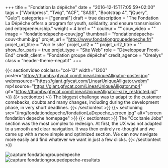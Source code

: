 +++
title = "Fondation la dépêche"
date = "2016-12-15T17:05:59+02:00"
tags = ["Wordpress", "Twig", "ACF", "SASS", "Bootstrap 4", "jQuery", "Gulp"]
categories = ["general"]
draft = true
description = "The Fondation La Dépêche offers a program for youth, solidarity, and ensure transmission and entrepreneurship."
weight = 4
bref = ""
couleur = ""
couv_video = ""
image = "fondationdepeche-couv.jpg"
thumbnail = "fondationdepeche-couv-thumb.jpg"
projet_url = "http://www.fondationgroupedepeche.fr/"
projet_url_titre = "Voir le site"
projet_url2 = ""
projet_url2_titre = ""
show_for_paris = true
projet_type = "Site Web"
role = "Développeur Front-End"
credit_client = "Fondation groupe dépêche"
credit_agence = "Orealys"
class = "header-theme-negatif"
+++
 
{{< sectionvideo colclass="col-12" width="1200" poster="https://thumbs.gfycat.com/LinearUniqueAlligator-poster.jpg" webmsource="https://giant.gfycat.com/LinearUniqueAlligator.webm" mp4source="https://giant.gfycat.com/LinearUniqueAlligator.mp4" gif="https://thumbs.gfycat.com/LinearUniqueAlligator-size_restricted.gif" >}}
{{< sectiontext >}}
The biggest challenge was to adapt to the customer comebacks, doubts and
many changes, including during the development phase, in very short deadlines.
{{< /sectiontext >}}
{{< sectionimg src="/img/fondationdepeche/fondationLaDepeche_screen.jpg" alt="screen fondation depeche homepage" >}}
{{< sectiontext >}}
The "Occitanie Jobs" section was the most complex to redesign. At first,
the UX was not adapted to a smooth and clear navigation. It was then
entirely re-thought and we came up with a more simple and optimized
section. We can now navigate more easily and find whatever we want in just a
few clicks.
{{< /sectiontext >}}
<section class="section container">
    <div class="row">
        <div class="col-sm-6">
            <img src="/img/fondationdepeche/capture-fondationgroupedepeche-fr-nos-programmes.jpg" alt="capture fondationgroupedepeche" class="img-fluid img-2x" />
        </div><!-- /.col-6 -->
        <div class="col-sm-6">
            <img src="/img/fondationdepeche/capture-fondationgroupedepeche-resultats-recherche.jpg" alt="capture fondationgroupedepeche-resultats" class="img-fluid img-2x" />
        </div><!-- /.col-6 -->
    </div><!-- /.row -->
</section>